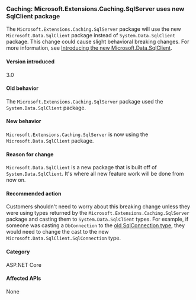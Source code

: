 ### Caching: Microsoft.Extensions.Caching.SqlServer uses new SqlClient package

The `Microsoft.Extensions.Caching.SqlServer` package will use the new `Microsoft.Data.SqlClient` package instead of `System.Data.SqlClient` package. This change could cause slight behavioral breaking changes. For more information, see [Introducing the new Microsoft.Data.SqlClient](https://devblogs.microsoft.com/dotnet/introducing-the-new-microsoftdatasqlclient/).

#### Version introduced

3.0

#### Old behavior

The `Microsoft.Extensions.Caching.SqlServer` package used the `System.Data.SqlClient` package.

#### New behavior

`Microsoft.Extensions.Caching.SqlServer` is now using the `Microsoft.Data.SqlClient` package.

#### Reason for change

`Microsoft.Data.SqlClient` is a new package that is built off of `System.Data.SqlClient`. It's where all new feature work will be done from now on.

#### Recommended action

Customers shouldn't need to worry about this breaking change unless they were using types returned by the `Microsoft.Extensions.Caching.SqlServer` package and casting them to `System.Data.SqlClient` types. For example, if someone was casting a `DbConnection` to the [old SqlConnection type](xref:System.Data.SqlClient.SqlConnection), they would need to change the cast to the new `Microsoft.Data.SqlClient.SqlConnection` type.

#### Category

ASP.NET Core

#### Affected APIs

None

<!-- 

#### Affected APIs

Not detectable via API analysis

-->
